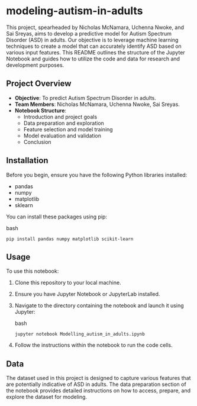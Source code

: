 # modeling-autism-in-adults
This project, spearheaded by Nicholas McNamara, Uchenna Nwoke, and Sai Sreyas, aims to develop a predictive model for Autism Spectrum Disorder (ASD) in adults. Our objective is to leverage machine learning techniques to create a model that can accurately identify ASD based on various input features. This README outlines the structure of the Jupyter Notebook and guides how to utilize the code and data for research and development purposes.

Project Overview
----------------

*   **Objective**: To predict Autism Spectrum Disorder in adults.
*   **Team Members**: Nicholas McNamara, Uchenna Nwoke, Sai Sreyas.
*   **Notebook Structure**:
    *   Introduction and project goals
    *   Data preparation and exploration
    *   Feature selection and model training
    *   Model evaluation and validation
    *   Conclusion

Installation
------------

Before you begin, ensure you have the following Python libraries installed:

*   pandas
*   numpy
*   matplotlib
*   sklearn

You can install these packages using pip:

bash

`pip install pandas numpy matplotlib scikit-learn`

Usage
-----

To use this notebook:

1.  Clone this repository to your local machine.
2.  Ensure you have Jupyter Notebook or JupyterLab installed.
3.  Navigate to the directory containing the notebook and launch it using Jupyter:
    
    bash
    
    `jupyter notebook Modelling_autism_in_adults.ipynb`
    
4.  Follow the instructions within the notebook to run the code cells.

Data
----

The dataset used in this project is designed to capture various features that are potentially indicative of ASD in adults. The data preparation section of the notebook provides detailed instructions on how to access, prepare, and explore the dataset for modeling.
